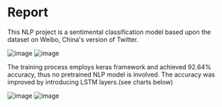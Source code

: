 # Report
This NLP project is a sentimental classification model based upon the dataset on Weibo, China's version of Twitter.

![image](https://github.com/ZhangLockerberg/nlp23projects/assets/68580303/0cf580ec-d5b7-4bbe-9061-bcb8152b0551)
![image](https://github.com/ZhangLockerberg/nlp23projects/assets/68580303/61fca2c4-736c-4c50-b8b0-aaec618cbd97)

The training process employs keras framework and achieved 92.64% accuracy, thus no pretrained NLP model is involved. The accuracy was improved by introducing LSTM layers.(see charts below)


![image](https://github.com/ZhangLockerberg/nlp23projects/assets/68580303/c5a68a4c-d93d-4ddb-ac1d-dd2ca2f3e092)
![image](https://github.com/ZhangLockerberg/nlp23projects/assets/68580303/47ac6672-6004-4454-b42f-a62ffa720493)
